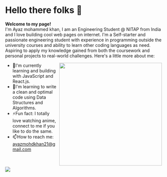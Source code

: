 # Hello there folks 👋 
**Welcome to my page!** <br>
I'm Ayaz mohammed khan, I am an Engineering Student @ NITAP from India and I love building cool web pages on internet. 
I'm a Self-starter and passionate engineering student with experience in programming
outside the university courses and ability to learn other coding languages as need. Aspiring to
apply my knowledge gained from both the coursework and personal projects to real-world
challenges. Here's a little more about me:

<img align="right" width="330" src="https://cdn.dribbble.com/users/935591/screenshots/19308042/media/456445f39126954baa5d7e4af536fb88.jpeg?compress=1&resize=1200x900&vertical=top">

- 🔭I'm currently learning and building with JavaScript and React.js.                        
- 🌱I'm learning to write a clean and optimal code using Data Structures and Algorithms.
- ⚡Fun fact: I totally love watching anime, connect to me if you like to do the same.
- 📫How to reach me: ayazmohdkhan21@gmail.com
<br>
<br>





<div>
      <img src="https://github-readme-stats.vercel.app/api?username=Ayaz-Mohammed-Khan&show_icons=true&theme=chartreuse-dark&border_color=7fff00">
</div>
